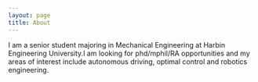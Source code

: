 ```yaml
---
layout: page
title: About
---
```


I am a senior student majoring in Mechanical Engineering at Harbin Engineering University.I am looking for phd/mphil/RA opportunities and my areas of interest include autonomous driving, optimal control and robotics engineering.

